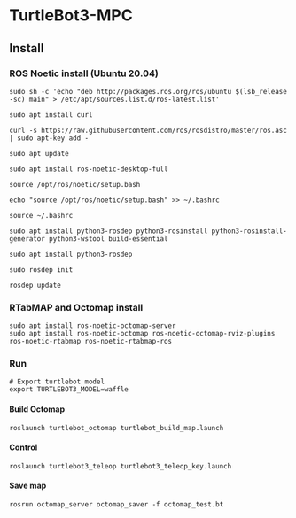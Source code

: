 # TurtleBot3-MPC

## Install 

### ROS Noetic install (Ubuntu 20.04)

```
sudo sh -c 'echo "deb http://packages.ros.org/ros/ubuntu $(lsb_release -sc) main" > /etc/apt/sources.list.d/ros-latest.list'

sudo apt install curl

curl -s https://raw.githubusercontent.com/ros/rosdistro/master/ros.asc | sudo apt-key add -

sudo apt update

sudo apt install ros-noetic-desktop-full

source /opt/ros/noetic/setup.bash

echo "source /opt/ros/noetic/setup.bash" >> ~/.bashrc

source ~/.bashrc

sudo apt install python3-rosdep python3-rosinstall python3-rosinstall-generator python3-wstool build-essential

sudo apt install python3-rosdep

sudo rosdep init

rosdep update
```

### RTabMAP and Octomap install

```
sudo apt install ros-noetic-octomap-server
sudo apt install ros-noetic-octomap ros-noetic-octomap-rviz-plugins ros-noetic-rtabmap ros-noetic-rtabmap-ros
```

### Run 

```
# Export turtlebot model
export TURTLEBOT3_MODEL=waffle
```

#### Build Octomap

```
roslaunch turtlebot_octomap turtlebot_build_map.launch
```

#### Control
```
roslaunch turtlebot3_teleop turtlebot3_teleop_key.launch
```

#### Save map
```
rosrun octomap_server octomap_saver -f octomap_test.bt
```

